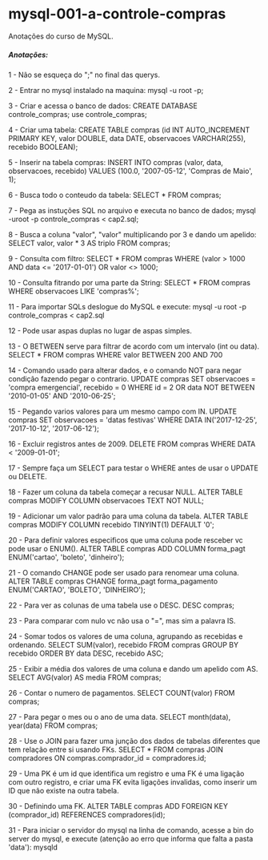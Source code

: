 # mysql-001-a-controle-compras

Anotações do curso de MySQL.

##### Anotações:

1 - Não se esqueça do ";" no final das querys.

2 - Entrar no mysql instalado na maquina:
    mysql -u root -p;

3 - Criar e acessa o banco de dados:
    CREATE DATABASE controle_compras;
    use controle_compras;

4 - Criar uma tabela:
    CREATE TABLE compras (id INT AUTO_INCREMENT PRIMARY KEY, valor DOUBLE, data DATE, observacoes VARCHAR(255), recebido BOOLEAN);

5 - Inserir na tabela compras:
    INSERT INTO compras (valor, data, observacoes, recebido) VALUES (100.0, '2007-05-12', 'Compras de Maio', 1);

6 - Busca todo o conteudo da tabela:
    SELECT * FROM compras;

7 - Pega as instuções SQL no arquivo e executa no banco de dados;
    mysql -uroot -p controle_compras < cap2.sql;

8 - Busca a coluna "valor", "valor" multiplicando por 3 e dando um apelido:
    SELECT valor, valor * 3 AS triplo FROM compras;

9 - Consulta com filtro:
    SELECT * FROM compras WHERE (valor > 1000 AND data <= '2017-01-01') OR valor <> 1000;

10 - Consulta fitrando por uma parte da String:
    SELECT * FROM compras WHERE observacoes LIKE 'compras%';

11 - Para importar SQLs deslogue do MySQL e execute:
    mysql -u root -p controle_compras < cap2.sql

12 - Pode usar aspas duplas no lugar de aspas simples.

13 - O BETWEEN serve para filtrar de acordo com um intervalo (int ou data).
    SELECT * FROM compras WHERE valor BETWEEN 200 AND 700

14 - Comando usado para alterar dados, e o comando NOT para negar condição fazendo pegar o contrario.
    UPDATE compras SET observacoes = 'compra emergencial', recebido = 0 WHERE id = 2 OR data NOT BETWEEN '2010-01-05' AND '2010-06-25';

15 - Pegando varios valores para um mesmo campo com IN.
    UPDATE compras SET observacoes = 'datas festivas' WHERE DATA IN('2017-12-25', '2017-10-12', '2017-06-12');

16 - Excluir registros antes de 2009.
    DELETE FROM compras WHERE DATA < '2009-01-01';

17 - Sempre faça um SELECT para testar o WHERE antes de usar o UPDATE ou DELETE.

18 - Fazer um coluna da tabela começar a recusar NULL.
    ALTER TABLE compras MODIFY COLUMN observacoes TEXT NOT NULL;

19 - Adicionar um valor padrão para uma coluna da tabela.
    ALTER TABLE compras MODIFY COLUMN recebido TINYINT(1) DEFAULT '0';

20 - Para definir valores especificos que uma coluna pode resceber vc pode usar o ENUM().
    ALTER TABLE compras ADD COLUMN forma_pagt ENUM('cartao', 'boleto', 'dinheiro');

21 - O comando CHANGE pode ser usado para renomear uma coluna.
    ALTER TABLE compras CHANGE forma_pagt forma_pagamento ENUM('CARTAO', 'BOLETO', 'DINHEIRO');

22 - Para ver as colunas de uma tabela use o DESC.
    DESC compras;

23 - Para comparar com nulo vc não usa o "=", mas sim a palavra IS.

24 - Somar todos os valores de uma coluna, agrupando as recebidas e ordenando.
    SELECT SUM(valor), recebido FROM compras GROUP BY recebido ORDER BY data DESC, recebido ASC;

25 - Exibir a média dos valores de uma coluna e dando um apelido com AS.
    SELECT AVG(valor) AS media FROM compras;

26 - Contar o numero de pagamentos.
    SELECT COUNT(valor) FROM compras;

27 - Para pegar o mes ou o ano de uma data.
    SELECT month(data), year(data) FROM compras;

28 - Use o JOIN para fazer uma junção dos dados de tabelas diferentes que tem relação entre si usando FKs.
    SELECT * FROM compras JOIN compradores ON compras.comprador_id = compradores.id;

29 - Uma PK é um id que identifica um registro e uma FK é uma ligação com outro registro, e criar uma FK evita ligações invalidas, como inserir um ID que não existe na outra tabela.

30 - Definindo uma FK.
    ALTER TABLE compras ADD FOREIGN KEY (comprador_id) REFERENCES compradores(id);

31 - Para iniciar o servidor do mysql na linha de comando, acesse a bin do server do mysql, e execute (atenção ao erro que informa que falta a pasta 'data'):
    mysqld
